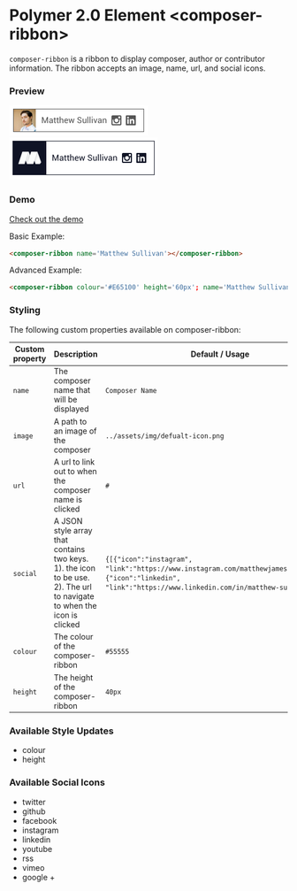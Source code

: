 # Polymer 2.0 Element \<composer-ribbon\>

`composer-ribbon` is a ribbon to display composer, author or contributor information. The ribbon accepts an image, name, url, and social icons.


### Preview
<img src="https://github.com/matthewsullivan/composer-ribbon/blob/master/assets/img/ribbon-preview-01.png" width="251" height="55">
<img src="https://github.com/matthewsullivan/composer-ribbon/blob/master/assets/img/ribbon-preview-02.png" width="269" height="76">

### Demo
[Check out the demo](https://matthewsullivan.github.io/composer-ribbon/demo/)


Basic Example:

```html
<composer-ribbon name='Matthew Sullivan'></composer-ribbon>
```

Advanced Example:

```html
<composer-ribbon colour='#E65100' height='60px'; name='Matthew Sullivan' image='https://tinyurl.com/yczquxhc' url="https://www.matthewsullivan.media/" social='[{"icon":"instagram", "link":"https://www.instagram.com/matthewjamesthefirst/"},{"icon":"linkedin", "link":"https://www.linkedin.com/in/matthew-sullivan/"}]'></composer-ribbon>
```

### Styling

The following custom properties available on composer-ribbon:

| Custom property | Description | Default / Usage |
| --- | --- | --- |
| `name` | The composer name that will be displayed | `Composer Name` |
| `image` | A path to an image of the composer | `../assets/img/defualt-icon.png` |
| `url` | A url to link out to when the composer name is clicked | `#` |
| `social` | A JSON style array that contains two keys. 1). the icon to be use. 2). The url to navigate to when the icon is clicked | `{[{"icon":"instagram", "link":"https://www.instagram.com/matthewjamesthefirst/"},{"icon":"linkedin", "link":"https://www.linkedin.com/in/matthew-sullivan/"}]}` |
| `colour` | The colour of the composer-ribbon | `#55555` |
| `height` | The height of the composer-ribbon | `40px` |

### Available Style Updates
- colour
- height

### Available Social Icons
- twitter
- github
- facebook
- instagram
- linkedin
- youtube
- rss
- vimeo
- google +
